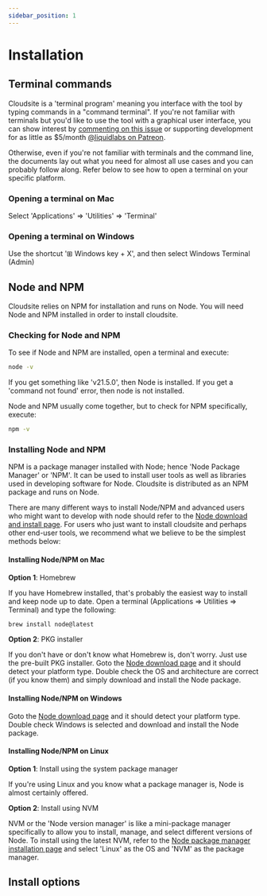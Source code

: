 ```yaml
---
sidebar_position: 1
---
```

# Installation

## Terminal commands

Cloudsite is a 'terminal program' meaning you interface with the tool by typing commands in a "command terminal". If you're not familiar with terminals but you'd like to use the tool with a graphical user interface, you can show interest by [commenting on this issue](https://github.com/liquid-labs/cloudsite/issues/160) or supporting development for as little as $5/month [@liquidlabs on Patreon](https://www.patreon.com/liquidlabs).

Otherwise, even if you're not familiar with terminals and the command line, the documents lay out what you need for almost all use cases and you can probably follow along. Refer below to see how to open a terminal on your specific platform.

### Opening a terminal on Mac

Select 'Applications' => 'Utilities' => 'Terminal'

### Opening a terminal on Windows

Use the shortcut '⊞ Windows key + X', and then select Windows Terminal (Admin)

## Node and NPM

Cloudsite relies on NPM for installation and runs on Node. You will need Node and NPM installed in order to install cloudsite.

### Checking for Node and NPM

To see if Node and NPM are installed, open a terminal and execute:
```bash
node -v
```

If you get something like 'v21.5.0', then Node is installed. If you get a 'command not found' error, then node is not installed.

Node and NPM usually come together, but to check for NPM specifically, execute:
```bash
npm -v
```

### Installing Node and NPM

NPM is a package manager installed with Node; hence 'Node Package Manager' or 'NPM'. It can be used to install user tools as well as libraries used in developing software for Node. Cloudsite is distributed as an NPM package and runs on Node.

There are many different ways to install Node/NPM and advanced users who might want to develop with node should refer to the [Node download and install page](https://nodejs.org/en/download/package-manager). For users who just want to install cloudsite and perhaps other end-user tools, we recommend what we believe to be the simplest methods below:

#### Installing Node/NPM on Mac

__Option 1__: Homebrew

If you have Homebrew installed, that's probably the easiest way to install and keep node up to date. Open a terminal (Applications => Utilities => Terminal) and type the following:
```bash
brew install node@latest
```

__Option 2__: PKG installer

If you don't have or don't know what Homebrew is, don't worry. Just use the pre-built PKG installer. Goto the [Node download page](https://nodejs.org/en/download) and it should detect your platform type. Double check the OS and architecture are correct (if you know them) and simply download and install the Node package.

#### Installing Node/NPM on Windows

Goto the [Node download page](https://nodejs.org/en/download) and it should detect your platform type. Double check Windows is selected and download and install the Node package.

#### Installing Node/NPM on Linux

__Option 1__: Install using the system package manager

If you're using Linux and you know what a package manager is, Node is almost certainly offered.

__Option 2__: Install using NVM

NVM or the 'Node version manager' is like a mini-package manager specifically to allow you to install, manage, and select different versions of Node. To install using the latest NVM, refer to the [Node package manager installation page](https://nodejs.org/en/download/package-manager) and select 'Linux' as the OS and 'NVM' as the package manager.

## Install options



